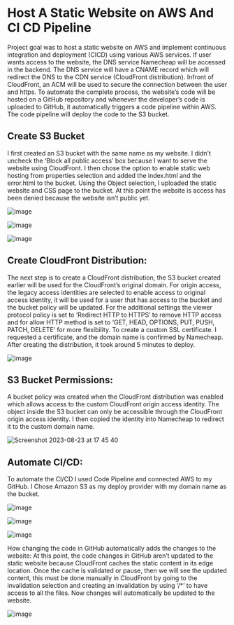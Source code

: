 # **Host A Static Website on AWS And CI CD Pipeline**

Project goal was to host a static website on AWS and implement continuous integration and deployment (CICD) using various AWS services. If user wants access to the website, the DNS service Namecheap will be accessed in the backend. The DNS service will have a CNAME record which will redirect the DNS to the CDN service (CloudFront distribution). Infront of CloudFront, an ACM will be used to secure the connection between the user and https. To automate the complete process, the website’s code will be hosted on a GitHub repository and whenever the developer’s code is uploaded to GitHub, it automatically triggers a code pipeline within AWS. The code pipeline will deploy the code to the S3 bucket.

## Create S3 Bucket
 I first created an S3 bucket with the same name as my website. I didn’t uncheck the ‘Block all public access’ box because I want to serve the website using CloudFront. I then chose the option to enable static web hosting from properties selection and added the index.html and the error.html to the bucket. Using the Object selection, I uploaded the static website and CSS page to the bucket. At this point the website is access has been denied because the website isn’t public yet.

![image](https://github.com/GideonOghre/host-static-website/assets/74324801/2db4cad4-7095-4c27-ae17-74d2cdafae0c)

![image](https://github.com/GideonOghre/host-static-website/assets/74324801/5fb1272d-7965-4269-8efc-d5c21f44fa48)

![image](https://github.com/GideonOghre/host-static-website/assets/74324801/3675bf7a-d108-44f6-8077-382ab4c05237)

## Create CloudFront Distribution:
The next step is to create a CloudFront distribution, the S3 bucket created earlier will be used for the CloudFront’s original domain. For origin access, the legacy access identities are selected to enable access to original access identity, it will be used for a user that has access to the bucket and the bucket policy will be updated. For the additional settings the viewer protocol policy is set to ‘Redirect HTTP to HTTPS’ to remove HTTP access and for allow HTTP method is set to ‘GET, HEAD, OPTIONS, PUT, PUSH, PATCH, DELETE’ for more flexibility. To create a custom SSL certificate. I requested a certificate, and the domain name is confirmed by Namecheap. After creating the distribution, it took around 5 minutes to deploy.

![image](https://github.com/GideonOghre/host-static-website/assets/74324801/5cfdc21a-b8a2-45a7-b417-a23ce90dbffa)

## S3 Bucket Permissions:
A bucket policy was created when the CloudFront distribution was enabled which allows access to the custom CloudFront origin access identity. The object inside the S3 bucket can only be accessible through the CloudFront origin access identity. I then copied the identity into Namecheap to redirect it to the custom domain name.

![Screenshot 2023-08-23 at 17 45 40](https://github.com/GideonOghre/host-static-website/assets/74324801/1f48c287-0d5a-44b8-8d71-e483935a79ac)

## Automate CI/CD:
To automate the CI/CD I used Code Pipeline and connected AWS to my GitHub. I Chose Amazon S3 as my deploy provider with my domain name as the bucket. 

![image](https://github.com/GideonOghre/host-static-website/assets/74324801/b59c17c3-2ff4-4614-8985-b46622b8679c)

![image](https://github.com/GideonOghre/host-static-website/assets/74324801/29abfa9b-980a-4324-acf7-39baf1811dec)

![image](https://github.com/GideonOghre/host-static-website/assets/74324801/541317b2-c3f9-47a0-94da-09b78f43330f)

How changing the code in GitHub automatically adds the changes to the website:
At this point, the code changes in GitHub aren’t updated to the static website because CloudFront caches the static content in its edge location. Once the cache is validated or pause, then we will see the updated content, this must be done manually in CloudFront by going to the invalidation selection and creating an invalidation by using ‘/*’ to have access to all the files. Now changes will automatically be updated to the website.

![image](https://github.com/GideonOghre/host-static-website/assets/74324801/3baa4347-c21e-424d-8ec2-17b2e74a203c)


















